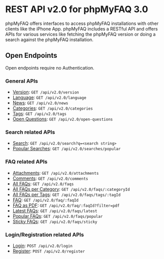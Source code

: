 # REST API v2.0 for phpMyFAQ 3.0

phpMyFAQ offers interfaces to access phpMyFAQ installations with other clients like the iPhone App. phpMyFAQ includes a
RESTful API and offers APIs for various services like fetching the phpMyFAQ version or doing a search against the
phpMyFAQ installation.

## Open Endpoints

Open endpoints require no Authentication.

### General APIs

- [Version](api-docs/version.md): `GET /api/v2.0/version`
- [Language](api-docs/language.md): `GET /api/v2.0/language`
- [News](api-docs/news.md): `GET /api/v2.0/news`
- [Categories](api-docs/categories.md): `GET /api/v2.0/categories`
- [Tags](api-docs/tags.md): `GET /api/v2.0/tags`
- [Open Questions](api-docs/open-questions.md): `GET /api/v2.0/open-questions`

### Search related APIs

- [Search](api-docs/search.md): `GET /api/v2.0/search?q=<search string>`
- [Popular Searches](api-docs/searches/popular.md): `GET /api/v2.0/searches/popular`

### FAQ related APIs

- [Attachments](api-docs/attachments.md): `GET /api/v2.0/attachments`
- [Comments](api-docs/comments.md): `GET /api/v2.0/comments`
- [All FAQs](api-docs/faqs.md): `GET /api/v2.0/faqs`
- [All FAQs per Category](api-docs/faqs/categoryId.md): `GET /api/v2.0/faqs/:categoryId`
- [All FAQs per Tags](api-docs/faqs/tags.md): `GET /api/v2.0/faqs/tags/:tagId`
- [FAQ](api-docs/faq.md): `GET /api/v2.0/faq/:faqId`
- [FAQ as PDF](api-docs/faq/pdf.md): `GET /api/v2.0/faq/:faqId?filter=pdf`
- [Latest FAQs](api-docs/faqs/latest.md): `GET /api/v2.0/faqs/latest`
- [Popular FAQs](api-docs/faqs/popular.md): `GET /api/v2.0/faqs/popular`
- [Sticky FAQs](api-docs/faqs/sticky.md): `GET /api/v2.0/faqs/sticky`

### Login/Registration related APIs

- [Login](api-docs/login.md): `POST /api/v2.0/login`
- [Register](api-docs/register.md): `POST /api/v2.0/register`
